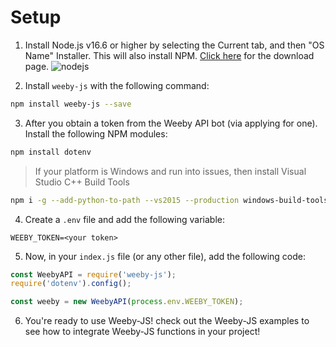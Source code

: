 # Setup

1. Install Node.js v16.6 or higher by selecting the Current tab, and then "OS Name" Installer. This will also install NPM. [Click here](https://nodejs.org/en/download/current/) for the download page.
![nodejs](https://i.imgur.com/mtJcz5E.png "Step 1")

2. Install `weeby-js` with the following command:
```bash
npm install weeby-js --save
```

3. After you obtain a token from the Weeby API bot (via applying for one). Install the following NPM modules:

```bash
npm install dotenv
```

> If your platform is Windows and run into issues, then install Visual Studio C++ Build Tools 
```bash
npm i -g --add-python-to-path --vs2015 --production windows-build-tools
```

4. Create a `.env` file and add the following variable:
```
WEEBY_TOKEN=<your token>
```

5. Now, in your `index.js` file (or any other file), add the following code:

```js
const WeebyAPI = require('weeby-js');
require('dotenv').config();

const weeby = new WeebyAPI(process.env.WEEBY_TOKEN);
```

6. You're ready to use Weeby-JS! check out the Weeby-JS examples to see how to integrate Weeby-JS functions in your project!